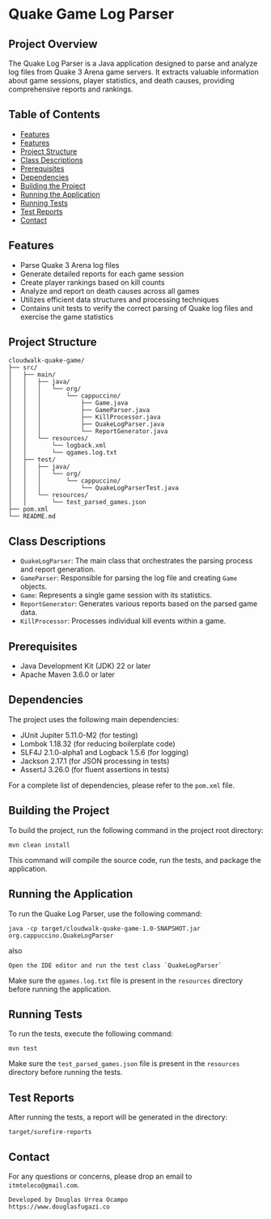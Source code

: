 # Quake Game Log Parser

## Project Overview

The Quake Log Parser is a Java application designed to parse and analyze log files from Quake 3 Arena game servers.
It extracts valuable information about game sessions, player statistics, and death causes, providing comprehensive reports and rankings.

## Table of Contents

- [Features](#features)
- [Features](#features)
- [Project Structure](#project-structure)
- [Class Descriptions](#class-descriptions)
- [Prerequisites](#prerequisites)
- [Dependencies](#dependencies)
- [Building the Project](#building-the-project)
- [Running the Application](#running-the-application)
- [Running Tests](#running-tests)
- [Test Reports](#test-reports)
- [Contact](#contact)

## Features

- Parse Quake 3 Arena log files
- Generate detailed reports for each game session
- Create player rankings based on kill counts
- Analyze and report on death causes across all games
- Utilizes efficient data structures and processing techniques
- Contains unit tests to verify the correct parsing of Quake log files and exercise the game statistics

## Project Structure

```
cloudwalk-quake-game/
├── src/
│   ├── main/
│   │   ├── java/
│   │   │   └── org/
│   │   │       └── cappuccino/
│   │   │           ├── Game.java
│   │   │           ├── GameParser.java
│   │   │           ├── KillProcessor.java
│   │   │           ├── QuakeLogParser.java
│   │   │           └── ReportGenerator.java
│   │   └── resources/
│   │       └── logback.xml
│   │       └── qgames.log.txt
│   ├── test/
│   │   ├── java/
│   │   │   └── org/
│   │   │       └── cappuccino/
│   │   │           └── QuakeLogParserTest.java
│   │   └── resources/
│   │       └── test_parsed_games.json
├── pom.xml
└── README.md
```
## Class Descriptions

- `QuakeLogParser`: The main class that orchestrates the parsing process and report generation.
- `GameParser`: Responsible for parsing the log file and creating `Game` objects.
- `Game`: Represents a single game session with its statistics.
- `ReportGenerator`: Generates various reports based on the parsed game data.
- `KillProcessor`: Processes individual kill events within a game.

## Prerequisites

- Java Development Kit (JDK) 22 or later
- Apache Maven 3.6.0 or later

## Dependencies

The project uses the following main dependencies:

- JUnit Jupiter 5.11.0-M2 (for testing)
- Lombok 1.18.32 (for reducing boilerplate code)
- SLF4J 2.1.0-alpha1 and Logback 1.5.6 (for logging)
- Jackson 2.17.1 (for JSON processing in tests)
- AssertJ 3.26.0 (for fluent assertions in tests)

For a complete list of dependencies, please refer to the `pom.xml` file.

## Building the Project

To build the project, run the following command in the project root directory:

```
mvn clean install
```

This command will compile the source code, run the tests, and package the application.

## Running the Application

To run the Quake Log Parser, use the following command:

```
java -cp target/cloudwalk-quake-game-1.0-SNAPSHOT.jar org.cappuccino.QuakeLogParser
```
also
```
Open the IDE editor and run the test class `QuakeLogParser` 
```

Make sure the `qgames.log.txt` file is present in the `resources` directory before running the application.

## Running Tests

To run the tests, execute the following command:

```
mvn test
```

Make sure the `test_parsed_games.json` file is present in the `resources` directory before running the tests.

## Test Reports
After running the tests, a report will be generated in the directory:
```
target/surefire-reports
```

## Contact

For any questions or concerns, please drop an email to `itmteleco@gmail.com`.
```
Developed by Douglas Urrea Ocampo
https://www.douglasfugazi.co
```
